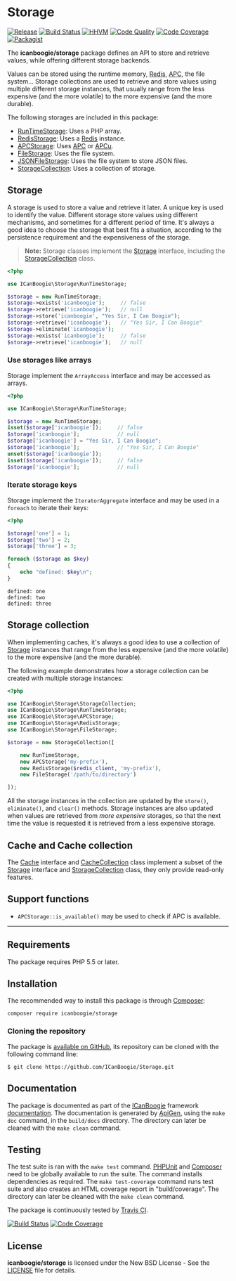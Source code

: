 # Storage

[![Release](https://img.shields.io/packagist/v/icanboogie/storage.svg)](https://github.com/ICanBoogie/Storage/releases)
[![Build Status](https://img.shields.io/travis/ICanBoogie/Storage/master.svg)](http://travis-ci.org/ICanBoogie/Storage)
[![HHVM](https://img.shields.io/hhvm/icanboogie/storage.svg)](http://hhvm.h4cc.de/package/icanboogie/storage)
[![Code Quality](https://img.shields.io/scrutinizer/g/ICanBoogie/Storage/master.svg)](https://scrutinizer-ci.com/g/ICanBoogie/Storage/?branch=master)
[![Code Coverage](https://img.shields.io/coveralls/ICanBoogie/Storage/master.svg)](https://coveralls.io/r/ICanBoogie/Storage)
[![Packagist](https://img.shields.io/packagist/dt/icanboogie/storage.svg)](https://packagist.org/packages/icanboogie/storage)

The **icanboogie/storage** package defines an API to store and retrieve values, while offering
different storage backends.

Values can be stored using the runtime memory, [Redis][], [APC][], the file system…
Storage collections are used to retrieve and store values using multiple different
storage instances, that usually range from the less expensive (and the more volatile) to the
more expensive (and the more durable).

The following storages are included in this package:

- [RunTimeStorage][]: Uses a PHP array.
- [RedisStorage][]: Uses a [Redis][] instance.
- [APCStorage][]: Uses [APC][] or [APCu][].
- [FileStorage][]: Uses the file system.
- [JSONFileStorage][]: Uses the file system to store JSON files.
- [StorageCollection][]: Uses a collection of storage.





## Storage

A storage is used to store a value and retrieve it later. A unique key is used to identify the
value. Different storage store values using different mechanisms, and sometimes for a different
period of time. It's always a good idea to choose the storage that best fits a situation,
according to the persistence requirement and the expensiveness of the storage.

> **Note:** Storage classes implement the [Storage][] interface, including the
[StorageCollection][] class.

```php
<?php

use ICanBoogie\Storage\RunTimeStorage;

$storage = new RunTimeStorage;
$storage->exists('icanboogie');     // false
$storage->retrieve('icanboogie');   // null
$storage->store('icanboogie', "Yes Sir, I Can Boogie");
$storage->retrieve('icanboogie');   // "Yes Sir, I Can Boogie"
$storage->eliminate('icanboogie');
$storage->exists('icanboogie');     // false
$storage->retrieve('icanboogie');   // null
```





### Use storages like arrays

Storage implement the `ArrayAccess` interface and may be accessed as arrays.

```php
<?php

use ICanBoogie\Storage\RunTimeStorage;

$storage = new RunTimeStorage;
isset($storage['icanboogie']);     // false
$storage['icanboogie'];            // null
$storage['icanboogie'] = "Yes Sir, I Can Boogie";
$storage['icanboogie'];            // "Yes Sir, I Can Boogie"
unset($storage['icanboogie']);
isset($storage['icanboogie']);     // false
$storage['icanboogie'];            // null
```





### Iterate storage keys

Storage implement the `IteratorAggregate` interface and may be used in a `foreach` to
iterate their keys:

```php
<?php

$storage['one'] = 1;
$storage['two'] = 2;
$storage['three'] = 3;

foreach ($storage as $key)
{
	echo "defined: $key\n";
}
```

```
defined: one
defined: two
defined: three
```





## Storage collection

When implementing caches, it's always a good idea to use a collection of [Storage][] instances that
range from the less expensive (and the more volatile) to the more expensive (and the more durable).

The following example demonstrates how a storage collection can be created with multiple
storage instances:

```php
<?php

use ICanBoogie\Storage\StorageCollection;
use ICanBoogie\Storage\RunTimeStorage;
use ICanBoogie\Storage\APCStorage;
use ICanBoogie\Storage\RedisStorage;
use ICanBoogie\Storage\FileStorage;

$storage = new StorageCollection([

	new RunTimeStorage,
	new APCStorage('my-prefix'),
	new RedisStorage($redis_client, 'my-prefix'),
	new FileStorage('/path/to/directory')

]);
```

All the storage instances in the collection are updated by the `store()`, `eliminate()`,
and `clear()` methods. Storage instances are also updated when values are retrieved from
_more expensive_ storages, so that the next time the value is requested it is retrieved from
a less expensive storage.





## Cache and Cache collection

The [Cache][] interface and [CacheCollection][] class implement a subset of the [Storage][]
interface and [StorageCollection][] class, they only provide read-only features.





## Support functions

- `APCStorage::is_available()` may be used to check if APC is available.





----------





## Requirements

The package requires PHP 5.5 or later.





## Installation

The recommended way to install this package is through [Composer](http://getcomposer.org/):

```
composer require icanboogie/storage
```





### Cloning the repository

The package is [available on GitHub](https://github.com/ICanBoogie/Storage), its repository can be
cloned with the following command line:

	$ git clone https://github.com/ICanBoogie/Storage.git





## Documentation

The package is documented as part of the [ICanBoogie][] framework
[documentation][]. The documentation is generated by
[ApiGen](http://apigen.org/), using the `make doc` command, in the `build/docs` directory.
The directory can later be cleaned with the `make clean` command.





## Testing

The test suite is ran with the `make test` command. [PHPUnit](https://phpunit.de/) and
[Composer](http://getcomposer.org/) need to be globally available to run the suite.
The command installs dependencies as required. The `make test-coverage` command runs test suite and
also creates an HTML coverage report in "build/coverage". The directory can later be cleaned with
the `make clean` command.

The package is continuously tested by [Travis CI](http://about.travis-ci.org/).

[![Build Status](https://img.shields.io/travis/ICanBoogie/Storage/master.svg)](https://travis-ci.org/ICanBoogie/Storage)
[![Code Coverage](https://img.shields.io/coveralls/ICanBoogie/Storage/master.svg)](https://coveralls.io/r/ICanBoogie/Storage)





## License

**icanboogie/storage** is licensed under the New BSD License - See the [LICENSE](LICENSE) file for details.





[APC]: http://php.net/manual/en/book.apc.php
[APCu]: https://github.com/krakjoe/apcu
[ArrayAccessTrait]: http://icanboogie.org/docs/namespace-ICanBoogie.Storage.ArrayAccessTrait.html
[ICanBoogie]: https://github.com/ICanBoogie/ICanBoogie
[Redis]: http://redis.io/

[documentation]:     http://api.icanboogie.org/storage/latest/
[APCStorage]:        http://api.icanboogie.org/storage/latest/class-ICanBoogie.Storage.APCStorage.html
[Cache]:             http://api.icanboogie.org/storage/latest/class-ICanBoogie.Storage.Cache.html
[CacheCollection]:   http://api.icanboogie.org/storage/latest/class-ICanBoogie.Storage.CacheCollection.html
[FileStorage]:       http://api.icanboogie.org/storage/latest/class-ICanBoogie.Storage.FileStorage.html
[JSONFileStorage]:   http://api.icanboogie.org/storage/latest/class-ICanBoogie.Storage.JSONFileStorage.html
[RedisStorage]:      http://api.icanboogie.org/storage/latest/class-ICanBoogie.Storage.RedisStorage.html
[RunTimeStorage]:    http://api.icanboogie.org/storage/latest/class-ICanBoogie.Storage.RunTimeStorage.html
[Storage]:           http://api.icanboogie.org/storage/latest/class-ICanBoogie.Storage.Storage.html
[StorageCollection]: http://api.icanboogie.org/storage/latest/class-ICanBoogie.Storage.StorageCollection.html
